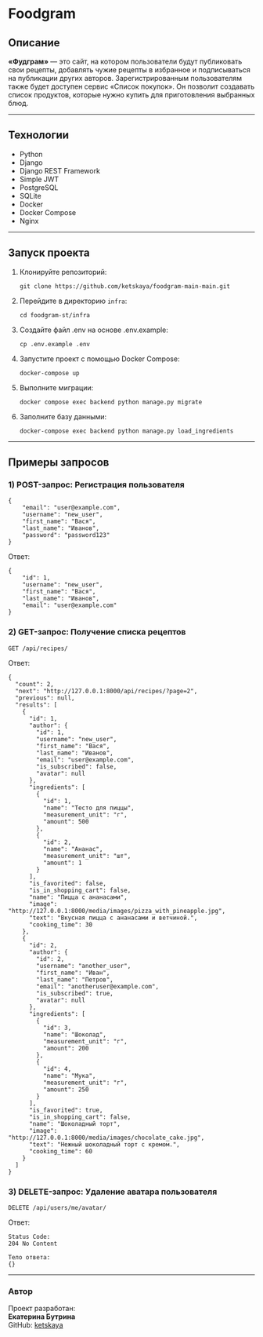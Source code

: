 # Foodgram

## Описание
**«Фудграм»** — это сайт, на котором пользователи будут публиковать свои рецепты, добавлять чужие рецепты в избранное и подписываться на публикации других авторов. Зарегистрированным пользователям также будет доступен сервис «Список покупок». Он позволит создавать список продуктов, которые нужно купить для приготовления выбранных блюд.

---

## Технологии
- Python 
- Django
- Django REST Framework
- Simple JWT
- PostgreSQL
- SQLite 
- Docker
- Docker Compose
- Nginx

---

## Запуск проекта

1. Клонируйте репозиторий:
   
   `git clone https://github.com/ketskaya/foodgram-main-main.git`

2. Перейдите в директорию `infra`:
   
   `cd foodgram-st/infra`

3. Создайте файл .env на основе .env.example:
   
   `cp .env.example .env`

4. Запустите проект с помощью Docker Compose:
   
   `docker-compose up`

5. Выполните миграции:
    
   `docker compose exec backend python manage.py migrate`

6. Заполните базу данными:
    
   `docker-compose exec backend python manage.py load_ingredients`

---

## Примеры запросов

### 1) POST-запрос: Регистрация пользователя

```
{
    "email": "user@example.com",
    "username": "new_user",
    "first_name": "Вася",
    "last_name": "Иванов",
    "password": "password123"
}
```

Ответ:
```
{
    "id": 1,
    "username": "new_user",
    "first_name": "Вася",
    "last_name": "Иванов",
    "email": "user@example.com"
}
```

### 2) GET-запрос: Получение списка рецептов

`GET /api/recipes/`

Ответ:
```
{
  "count": 2,
  "next": "http://127.0.0.1:8000/api/recipes/?page=2",
  "previous": null,
  "results": [
    {
      "id": 1,
      "author": {
        "id": 1,
        "username": "new_user",
        "first_name": "Вася",
        "last_name": "Иванов",
        "email": "user@example.com",
        "is_subscribed": false,
        "avatar": null
      },
      "ingredients": [
        {
          "id": 1,
          "name": "Тесто для пиццы",
          "measurement_unit": "г",
          "amount": 500
        },
        {
          "id": 2,
          "name": "Ананас",
          "measurement_unit": "шт",
          "amount": 1
        }
      ],
      "is_favorited": false,
      "is_in_shopping_cart": false,
      "name": "Пицца с ананасами",
      "image": "http://127.0.0.1:8000/media/images/pizza_with_pineapple.jpg",
      "text": "Вкусная пицца с ананасами и ветчиной.",
      "cooking_time": 30
    },
    {
      "id": 2,
      "author": {
        "id": 2,
        "username": "another_user",
        "first_name": "Иван",
        "last_name": "Петров",
        "email": "anotheruser@example.com",
        "is_subscribed": true,
        "avatar": null
      },
      "ingredients": [
        {
          "id": 3,
          "name": "Шоколад",
          "measurement_unit": "г",
          "amount": 200
        },
        {
          "id": 4,
          "name": "Мука",
          "measurement_unit": "г",
          "amount": 250
        }
      ],
      "is_favorited": true,
      "is_in_shopping_cart": false,
      "name": "Шоколадный торт",
      "image": "http://127.0.0.1:8000/media/images/chocolate_cake.jpg",
      "text": "Нежный шоколадный торт с кремом.",
      "cooking_time": 60
    }
  ]
}
```

### 3) DELETE-запрос: Удаление аватара пользователя

`DELETE /api/users/me/avatar/`

Ответ:
```
Status Code:
204 No Content

Тело ответа:
{}
```

---

### Автор
Проект разработан:  
**Екатерина Бутрина**   
GitHub: [ketskaya](https://github.com/ketskaya)

